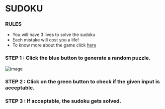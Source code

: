 # SUDOKU
### RULES 
- You will have 3 lives to solve the sudoku
- Each mistake will cost you a life!
- To know more about the game click [here](https://sudoku.com/how-to-play/sudoku-rules-for-complete-beginners/)

### STEP 1 : Click the blue button to generate a random puzzle.
![image](https://user-images.githubusercontent.com/91215261/217871165-a2a172f8-5025-4945-b62e-ccbe28a4bb63.png)
### STEP 2 : Click on the green button to check if the given input is acceptable.
### STEP 3 : If acceptable, the sudoku gets solved.
